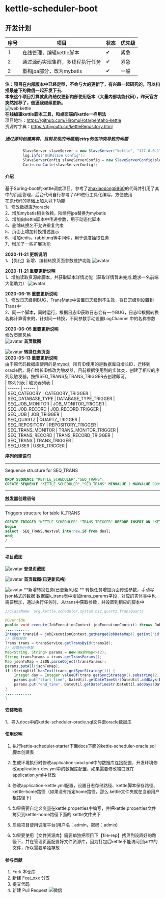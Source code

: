 # kettle-scheduler-boot
    
## 开发计划

|序号|项目|状态|优先级|
|----|----|----|----|
|1|在线管理，编辑kettle脚本 |✔|紧急|
|2|通过源码实现集群，多线程执行任务 |✔|紧急|
|2|重构jpa部分，改为mybatis|✔|一般|

**注：项目在内部版本中已经定型，不会与大的更新了，有兴趣一起研究的，可以扫描最底下的微信一起开发下去.   
本来这个项目打算就此终结仅更新内部使用版本（大量内部功能代码），昨天官方突然推荐了，倒逼我继续更新。**   
![web kettle](https://images.gitee.com/uploads/images/2020/1029/095456_a0903322_720502.png "屏幕截图.png")   
**在线编辑kettle脚本工具，和桌面端的kettle一样用法**    
项目地址：https://github.com/HiromuHota/pentaho-kettle   
资源库字典：https://35youth.cn/kettleRepository.html

##### 通过源码创建集群，目前发现的问题是jettry的包冲突导致的问题
```  java
        SlaveServer slaveServer = new SlaveServer("kettle", "127.0.0.1", "9080", "user", "password");
        log.info("创建slave Config");
        SlaveServerConfig slaveServerConfig = new SlaveServerConfig(slaveServer);
        Carte.runCarte(slaveServerConfig);
```
#### 介绍
基于Spring-boot的kettle调度项目，参考了[zhaxiaodong9860](https://github.com/zhaxiaodong9860)的代码并引用了其中的页面管理，后台代码自行参考了API进行工具化编写，方便使用   
在原代码的基础上加入以下功能   
1、修改数据库为oracle   
2、增加mybatis相关依赖，陆续将jpa替换为mybatis   
3、增加向kettle脚本中传递参数，用于动态化脚本   
4、删除转换名不允许重复约束   
5、页面上增加转换描述显示   
6、增加redis，rabbitmq等中间件，用于调度抽取任务   
7、增加了一些扩展功能   

 **2020-11-21 更新说明**  
1、【优化】新增、编辑转换页面参数维护功能
 ![avatar](./docs/img/params.png)

 **2020-11-21 重要更新说明**  
1、增加读取资源库脚本，并获取脚本详情功能（获取详情暂未完成,跪求一名前端大佬助力）
 ![avatar](./docs/img/script.png)

 **2020-06-15 重要更新说明**  
 1、修改日志级别BUG，TransMate中设置日志级别不生效，将日志级别设置到Trans中    
 2、同一个脚本，同时运行，根据日志ID获取日志会有一个BUG，日志ID根据转换名称计算得来的，针对同一转换，不同参数手动设置LogChannel 中的名称参数   

 **2020-06-05 重要更新说明**   
 修改页面风格   
 ![avatar](./docs/img/index_new.png)
<centeer> **首页截图** </center>
 
 
 ![avatar](./docs/img/trans_new.png)
<centeer> **转换任务页面** </center>   
 **2020-05-13 重要更新说明**    
由于原代码数据库使用的是mysql，所有ID使用的是数据库自增长ID，迁移到oracle后，将自增长ID修改为触发器，目前根据使用到的实体类，创建了相应的序列及触发器，按照SEQ_TRANS及TRANS_TRIGGER去创建即可。   
| 序列列表 | 触发器列表 |   
| ------ | ------ |   
| SEQ_CATEGORY | CATEGORY_TRIGGER |   
| SEQ_DATABASE_TYPE | DATABASE_TYPE_TRIGGER |   
| SEQ_JOB_MONITOR | JOB_MONITOR_TRIGGER |   
| SEQ_JOB_RECORD | JOB_RECORD_TRIGGER |   
| SEQ_JOB | JOB_TRIGGER |   
| SEQ_QUARTZ | QUARTZ_TRIGGER |   
| SEQ_REPOSITORY | REPOSITORY_TRIGGER |   
| SEQ_TRANS_MONITOR | TRANS_MONITOR_TRIGGER |   
| SEQ_TRANS_RECORD | TRANS_RECORD_TRIGGER |   
| SEQ_TRANS | TRANS_TRIGGER |   
| SEQ_USER | USER_TRIGGER |  
 
**序列创建语句**
-- ----------------------------
 Sequence structure for SEQ_TRANS
 ```sql
DROP SEQUENCE "KETTLE_SCHEDULER"."SEQ_TRANS";
 CREATE SEQUENCE "KETTLE_SCHEDULER"."SEQ_TRANS" MINVALUE 1 MAXVALUE 99999999 INCREMENT BY 1 CACHE 20;
 ```
-- ----------------------------
**触发器创建语句**
-- ----------------------------
Triggers structure for table K_TRANS
```sql
CREATE TRIGGER "KETTLE_SCHEDULER"."TRANS_TRIGGER" BEFORE INSERT ON "KETTLE_SCHEDULER"."K_TRANS" REFERENCING OLD AS "OLD" NEW AS "NEW" FOR EACH ROW 
begin
select  SEQ_TRANS.Nextval into:new.id from dual;
end;
/
```
-- ----------------------------

#### 项目截图

![avatar](./docs/img/login.png)
 **<centeer>登录页截图</center>** 


![avatar](./docs/img/index.png)
 **<centeer>首页截图(已更新风格)</center>** 


![avatar](./docs/img/trans.png)
 **<centeer>新增转换任务(已更新风格)</center>   ** 
转换任务增加页面传递参数，手动写json格式的数据 
数据库k_trans表中增加trans_params字段，对应的实体类中也需要增加，通过执行任务时，从trans中获取参数，并设置到相应的脚本中
 
```java
//className  org.kettle.scheduler.system.biz.quartz.TransQuartz

@Override
public void execute(JobExecutionContext jobExecutionContext) throws JobExecutionException {
...........
Integer transId = jobExecutionContext.getMergedJobDataMap().getInt("id");
// 获取转换
Trans trans = transService.getTransById(transId);
// 设置执行参数
Map<String, String> params = new HashMap<>(2);
String transParams = trans.getTransParams();
Map jsonToMap = JSON.parseObject(transParams);
params.putAll(jsonToMap);
if (StringUtil.hasText(trans.getSyncStrategy())) {
	Integer day = Integer.valueOf(trans.getSyncStrategy().substring(2, trans.getSyncStrategy().length()));
	params.put("start_time", DateUtil.getDateTimeStr(DateUtil.addDays(DateUtil.getTodayStartTime(), -day)));
	params.put("end_time", DateUtil.getDateTimeStr(DateUtil.addDays(DateUtil.getTodayEndTime(), -day)));
}
............
}

```


#### 安装教程
1、导入docs中的kettle-scheduler-oracle.sql文件至oracle数据库   

#### 使用说明
1.  执行kettle-scheduler-starter下面docs下面的kettle-scheduler-oracle.sql脚本创建表

2.  生成环境执行时修改application-prod.yml中的数据库连接配置，开发环境修改application-dev.yml中的数据库配置，如果需要修改端口就在application.yml中修改

3.  修改application-kettle.yml配置，设置日志存储路径、kettle脚本保存路径、kettle-home路径（如果没有指定home路径，那么.kettle文件夹就在当前用户根路径下）

4.  如果需要自定义变量在kettle.properties中编写，并把kettle.properties文件拷贝到kettle-home路径下面的.kettle文件夹下

5.  启动项目使用调度平台(用户名：admin，密码：admin)

6.  如果要使用【文件资源库】需要单独把项目下【file-rep】拷贝到设置好的路径下，并在管理页面配置好文件资源库，因为打包后kettle不能访问到jar中的文件，所以需要单独存放

#### 参与贡献

1.  Fork 本仓库
2.  新建 Feat_xxx 分支
3.  提交代码
4.  新建 Pull Request
![微信](https://images.gitee.com/uploads/images/2020/1029/100546_32f86823_720502.png "屏幕截图.png")